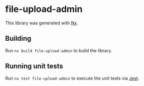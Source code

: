 # file-upload-admin

This library was generated with [Nx](https://nx.dev).

## Building

Run `nx build file-upload-admin` to build the library.

## Running unit tests

Run `nx test file-upload-admin` to execute the unit tests via [Jest](https://jestjs.io).
